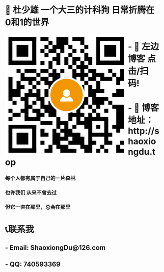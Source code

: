 <h1> 💚  杜少雄 一个大三的计科狗  日常折腾在0和1的世界</h1>

<a target="_blank" href="http://shaoxiongdu.top"><img align="left" alt="我的技术博客" title="我的技术博客" src="https://github.com/ShaoxiongDu/ShaoxiongDu/blob/main/blogQR.png" /> </a>



<h1> - 💛 左边 博客 点击/扫码! </h1>

<h1> - 💙 博客地址：http://shaoxiongdu.top </h1>

<h3>  每个人都有属于自己的一片森林 </h3>

<h3>  也许我们 从来不曾去过</h3>

<h3>  但它一直在那里，总会在那里</h3>

<h1> 📞联系我 </h1>

<h2> - Email: ShaoxiongDu@126.com </h2>
<h2> - QQ: 740593369 </h2>
